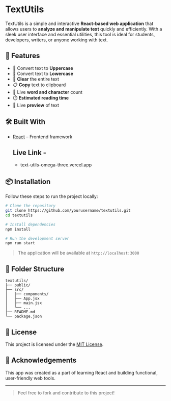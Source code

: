 # TextUtils

TextUtils is a simple and interactive **React-based web application** that allows users to **analyze and manipulate text** quickly and efficiently. With a sleek user interface and essential utilities, this tool is ideal for students, developers, writers, or anyone working with text.

## 🚀 Features

- 🔡 Convert text to **Uppercase**
- 🔡 Convert text to **Lowercase**
- 🧹 **Clear** the entire text
- 📋 **Copy** text to clipboard
- 🧮 Live **word and character** count
- ⏱️ **Estimated reading time**
- 👀 Live **preview** of text

## 🛠️ Built With

- [React](https://reactjs.org/) – Frontend framework

  ## Live Link -
  - text-utils-omega-three.vercel.app

## 📦 Installation

Follow these steps to run the project locally:

```bash
# Clone the repository
git clone https://github.com/yourusername/textutils.git
cd textutils

# Install dependencies
npm install

# Run the development server
npm run start
```

> The application will be available at `http://localhost:3000`

## 📁 Folder Structure

```
textutils/
├── public/
├── src/
│   ├── components/
│   ├── App.jsx
│   ├── main.jsx
│   └── ...
├── README.md
└── package.json
```

## 📄 License

This project is licensed under the [MIT License](LICENSE).

## 🙌 Acknowledgements

This app was created as a part of learning React and building functional, user-friendly web tools.

---

> Feel free to fork and contribute to this project!
